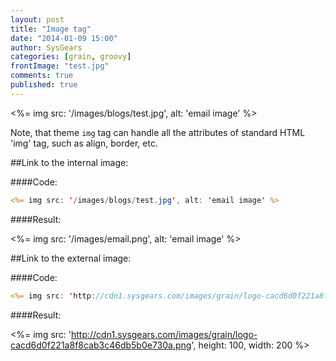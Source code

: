 ```yaml
---
layout: post
title: "Image tag"
date: "2014-01-09 15:00"
author: SysGears
categories: [grain, groovy]
frontImage: "test.jpg"
comments: true
published: true
---
```



<%= img src: '/images/blogs/test.jpg', alt: 'email image' %>


<!--more-->

Note, that theme `img` tag can handle all the attributes of standard HTML 'img' tag, such as align, border, etc.

##Link to the internal image:

####Code:

```jsp
<%= img src: '/images/blogs/test.jpg', alt: 'email image' %>
```

####Result:

<%= img src: '/images/email.png', alt: 'email image' %>

##Link to the external image:

####Code:

```jsp
<%= img src: 'http://cdn1.sysgears.com/images/grain/logo-cacd6d0f221a8f8cab3c46db5b0e730a.png', height: 100, width: 200 %>
```

####Result:

<%= img src: 'http://cdn1.sysgears.com/images/grain/logo-cacd6d0f221a8f8cab3c46db5b0e730a.png', height: 100, width: 200 %>
